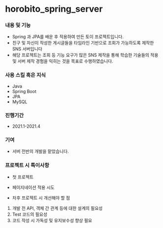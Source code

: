 # horobito_spring_server

### 내용 및 기능

- Spring 과 JPA를 배운 후 적용하여 만든 토이 프로젝트입니다.
- 친구 및 자신이 작성한 게시글들을 타임라인 기반으로
  조회가 가능하도록 제작한 SNS 서버입니다
- 해당 프로젝트는 조회 등 기능 요구가 많은 SNS 제작을 통해 학습한 기술들의 적용 및 
서버 제작 경험을 익히는 것을 목표로 수행하였습니다.

### 사용 스킬 혹은 지식

- Java
- Spring Boot
- JPA
- MySQL

### 진행기간

- 2021.1-2021.4

### 기여

- 서버 전반의 개발을 맡았습니다.


### 프로젝트 시 특이사항 
- 첫 프로젝트 

- 페이지네이션 적용 시도 

- 차후 프로젝트 시 개선해야 할 점 
 1) 개발 전 API, 객체 간 관계 등에 대한 설계의 필요성 
 2) Test 코드의 필요성 
 3) 코드 작성 시 가독성 및 유지보수성 향상 필요 

